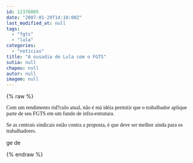 ```yaml
---
id: 12376005
date: "2007-01-29T14:10:00Z"
last_modified_at: null
tags:
  - "fgts"
  - "lula"
categories:
  - "noticias"
title: "A ousadia de Lula com o FGTS"
sutia: null
chapeu: null
autor: null
imagem: null
---
```

{% raw %}
<p><P><FONT face=Verdana>Com um rendimento rid?culo atual, não é má idéia permitir que&nbsp;o trabalhador aplique parte de seu FGTS em um fundo de infra-estrutura. </FONT></P></p>
<p><P><FONT face=Verdana>Se as centrais sindicais estão contra a proposta, é que deve ser melhor ainda para os trabalhadores.</FONT></P>ge de </p>
{% endraw %}